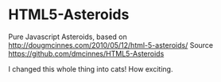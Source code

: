 HTML5-Asteroids
===============

Pure Javascript Asteroids, based on http://dougmcinnes.com/2010/05/12/html-5-asteroids/ 
Source https://github.com/dmcinnes/HTML5-Asteroids

I changed this whole thing into cats! How exciting.
